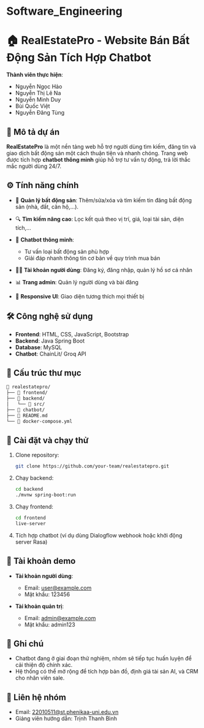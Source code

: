 # Software_Engineering

# 🏠 RealEstatePro - Website Bán Bất Động Sản Tích Hợp Chatbot

**Thành viên thực hiện**:

* Nguyễn Ngọc Hảo
* Nguyễn Thị Lê Na
* Nguyễn Minh Duy
* Bùi Quốc Việt
* Nguyễn Đăng Tùng

## 📌 Mô tả dự án

**RealEstatePro** là một nền tảng web hỗ trợ người dùng tìm kiếm, đăng tin và giao dịch bất động sản một cách thuận tiện và nhanh chóng. Trang web được tích hợp **chatbot thông minh** giúp hỗ trợ tư vấn tự động, trả lời thắc mắc người dùng 24/7.

## ⚙️ Tính năng chính

* 🏡 **Quản lý bất động sản**: Thêm/sửa/xóa và tìm kiếm tin đăng bất động sản (nhà, đất, căn hộ,...).
* 🔍 **Tìm kiếm nâng cao**: Lọc kết quả theo vị trí, giá, loại tài sản, diện tích,...
* 💬 **Chatbot thông minh**:

  * Tư vấn loại bất động sản phù hợp
  * Giải đáp nhanh thông tin cơ bản về quy trình mua bán
* 🧑‍💼 **Tài khoản người dùng**: Đăng ký, đăng nhập, quản lý hồ sơ cá nhân
* 📊 **Trang admin**: Quản lý người dùng và bài đăng
* 📱 **Responsive UI**: Giao diện tương thích mọi thiết bị

## 🛠️ Công nghệ sử dụng

* **Frontend**: HTML, CSS, JavaScript, Bootstrap
* **Backend**: Java Spring Boot
* **Database**: MySQL
* **Chatbot**: ChainLit/ Groq API

## 📂 Cấu trúc thư mục

```bash
📁 realestatepro/
├── 📁 frontend/
├── 📁 backend/
│   └── 📁 src/
├── 📁 chatbot/
├── 📄 README.md
└── 📄 docker-compose.yml
```

## 🚀 Cài đặt và chạy thử

1. Clone repository:

   ```bash
   git clone https://github.com/your-team/realestatepro.git
   ```

2. Chạy backend:

   ```bash
   cd backend
   ./mvnw spring-boot:run
   ```

3. Chạy frontend:

   ```bash
   cd frontend
   live-server
   ```

4. Tích hợp chatbot (ví dụ dùng Dialogflow webhook hoặc khởi động server Rasa)

## 🧪 Tài khoản demo

* **Tài khoản người dùng**:

  * Email: [user@example.com](mailto:user@example.com)
  * Mật khẩu: 123456

* **Tài khoản quản trị**:

  * Email: [admin@example.com](mailto:admin@example.com)
  * Mật khẩu: admin123

## 📌 Ghi chú

* Chatbot đang ở giai đoạn thử nghiệm, nhóm sẽ tiếp tục huấn luyện để cải thiện độ chính xác.
* Hệ thống có thể mở rộng để tích hợp bản đồ, định giá tài sản AI, và CRM cho nhân viên sale.

## 📧 Liên hệ nhóm

* Email: [22010511@st.phenikaa-uni.edu.vn](mailto:22010511@st.phenikaa-uni.edu.vn)
* Giảng viên hướng dẫn: Trịnh Thanh Bình
